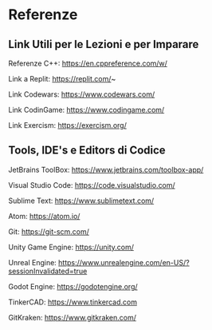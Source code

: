 # Referenze
## Link Utili per le Lezioni e per Imparare

Referenze C++: https://en.cppreference.com/w/

Link a Replit: https://replit.com/~

Link Codewars: https://www.codewars.com/

Link CodinGame: https://www.codingame.com/

Link Exercism: https://exercism.org/

## Tools, IDE's e Editors di Codice

JetBrains ToolBox: https://www.jetbrains.com/toolbox-app/

Visual Studio Code: https://code.visualstudio.com/

Sublime Text: https://www.sublimetext.com/

Atom: https://atom.io/

Git: https://git-scm.com/

Unity Game Engine: https://unity.com/

Unreal Engine: https://www.unrealengine.com/en-US/?sessionInvalidated=true

Godot Engine: https://godotengine.org/

TinkerCAD: https://www.tinkercad.com

GitKraken: https://www.gitkraken.com/